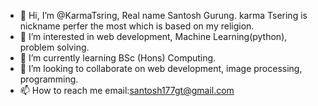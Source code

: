 - 👋 Hi, I’m @KarmaTsring, Real name Santosh Gurung. karma Tsering is nickname perfer the most which is based on my religion.
- 👀 I’m interested in web development, Machine Learning(python), problem solving.
- 🌱 I’m currently learning BSc (Hons) Computing.
- 💞️ I’m looking to collaborate on web development, image processing, programming.
- 📫 How to reach me email:santosh177gt@gmail.com

<!---
KarmaTsring/KarmaTsring is a ✨ special ✨ repository because its `README.md` (this file) appears on your GitHub profile.
You can click the Preview link to take a look at your changes.
--->
